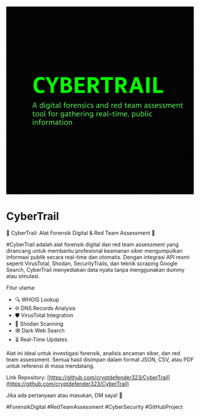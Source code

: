 ![CyberTrail-BANNER](https://github.com/cryptdefender323/CyberTrail/blob/62ccbe2a87c6d21071cf93eb681794f63394e563/ChatGPT%20Image%2010%20Jun%202025%2C%2017.50.56.png)
# CyberTrail

🚀 CyberTrail: Alat Forensik Digital & Red Team Assessment 🚀

#CyberTrail adalah alat forensik digital dan red team assessment yang dirancang untuk membantu profesional keamanan siber mengumpulkan informasi publik secara real-time dan otomatis. Dengan integrasi API resmi seperti VirusTotal, Shodan, SecurityTrails, dan teknik scraping Google Search, CyberTrail menyediakan data nyata tanpa menggunakan dummy atau simulasi.

Fitur utama:
- 🔍 WHOIS Lookup
- 🌐 DNS Records Analysis
- 🛡️ VirusTotal Integration
- 🔎 Shodan Scanning
- 🕸️ Dark Web Search
- ⏳ Real-Time Updates

Alat ini ideal untuk investigasi forensik, analisis ancaman siber, dan red team assessment. Semua hasil disimpan dalam format JSON, CSV, atau PDF untuk referensi di masa mendatang.

Link Repository: [https://github.com/cryptdefender323/CyberTrail](https://github.com/cryptdefender323/CyberTrail) 

Jika ada pertanyaan atau masukan, DM saya! 💬

#ForensikDigital #RedTeamAssessment #CyberSecurity #GitHubProject
